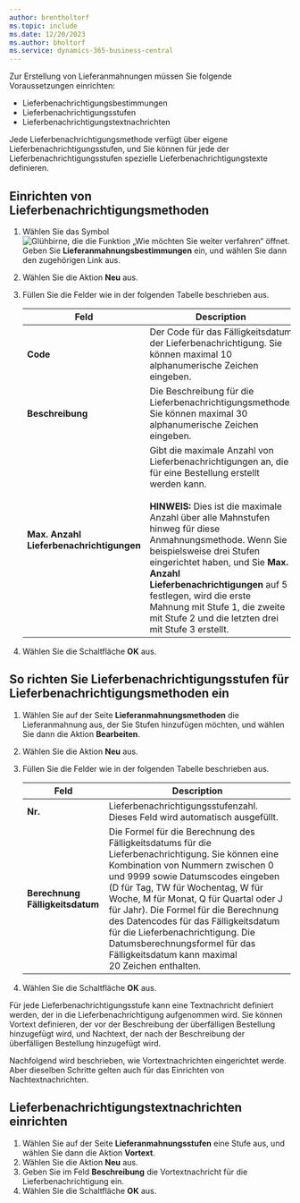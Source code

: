 ```yaml
---
author: brentholtorf
ms.topic: include
ms.date: 12/20/2023
ms.author: bholtorf
ms.service: dynamics-365-business-central
---
```


Zur Erstellung von Lieferanmahnungen müssen Sie folgende Voraussetzungen einrichten:  

- Lieferbenachrichtigungsbestimmungen  
- Lieferbenachrichtigungsstufen  
- Lieferbenachrichtigungstextnachrichten  

Jede Lieferbenachrichtigungsmethode verfügt über eigene Lieferbenachrichtigungsstufen, und Sie können für jede der Lieferbenachrichtigungsstufen spezielle Lieferbenachrichtigungstexte definieren.  

## Einrichten von Lieferbenachrichtigungsmethoden  

1. Wählen Sie das Symbol ![Glühbirne, die die Funktion „Wie möchten Sie weiter verfahren“ öffnet.](../../../media/ui-search/search_small.png "Tell me-Funktion") Geben Sie **Lieferanmahnungsbestimmungen** ein, und wählen Sie dann den zugehörigen Link aus.  
2. Wählen Sie die Aktion **Neu** aus.  
3. Füllen Sie die Felder wie in der folgenden Tabelle beschrieben aus.  

    |Feld|Description|  
    |---------------------------------|---------------------------------------|  
    |**Code**|Der Code für das Fälligkeitsdatum der Lieferbenachrichtigung. Sie können maximal 10 alphanumerische Zeichen eingeben.|  
    |**Beschreibung**|Die Beschreibung für die Lieferbenachrichtigungsmethode. Sie können maximal 30 alphanumerische Zeichen eingeben.|  
    |**Max. Anzahl Lieferbenachrichtigungen**|Gibt die maximale Anzahl von Lieferbenachrichtigungen an, die für eine Bestellung erstellt werden kann.<br /><br /> **HINWEIS:** Dies ist die maximale Anzahl über alle Mahnstufen hinweg für diese Anmahnungsmethode. Wenn Sie beispielsweise drei Stufen eingerichtet haben, und Sie **Max. Anzahl Lieferbenachrichtigungen** auf 5 festlegen, wird die erste Mahnung mit Stufe 1, die zweite mit Stufe 2 und die letzten drei mit Stufe 3 erstellt.|  

4. Wählen Sie die Schaltfläche **OK** aus.  

## So richten Sie Lieferbenachrichtigungsstufen für Lieferbenachrichtigungsmethoden ein  

1. Wählen Sie auf der Seite **Lieferanmahnungsmethoden** die Lieferanmahnung aus, der Sie Stufen hinzufügen möchten, und wählen Sie dann die Aktion **Bearbeiten**.  
2. Wählen Sie die Aktion **Neu** aus.  
3. Füllen Sie die Felder wie in der folgenden Tabelle beschrieben aus.  

    |Feld|Description|  
    |---------------------------------|---------------------------------------|  
    |**Nr.**|Lieferbenachrichtigungsstufenzahl. Dieses Feld wird automatisch ausgefüllt.|  
    |**Berechnung Fälligkeitsdatum**|Die Formel für die Berechnung des Fälligkeitsdatums für die Lieferbenachrichtigung. Sie können eine Kombination von Nummern zwischen 0 und 9999 sowie Datumscodes eingeben (D für Tag, TW für Wochentag, W für Woche, M für Monat, Q für Quartal oder J für Jahr). Die Formel für die Berechnung des Datencodes für das Fälligkeitsdatum für die Lieferbenachrichtigung. Die Datumsberechnungsformel für das Fälligkeitsdatum kann maximal 20 Zeichen enthalten.|  

4. Wählen Sie die Schaltfläche **OK** aus.  

Für jede Lieferbenachrichtigungsstufe kann eine Textnachricht definiert werden, der in die Lieferbenachrichtigung aufgenommen wird. Sie können Vortext definieren, der vor der Beschreibung der überfälligen Bestellung hinzugefügt wird, und Nachtext, der nach der Beschreibung der überfälligen Bestellung hinzugefügt wird.  

Nachfolgend wird beschrieben, wie Vortextnachrichten eingerichtet werde. Aber dieselben Schritte gelten auch für das Einrichten von Nachtextnachrichten.  

## Lieferbenachrichtigungstextnachrichten einrichten  

1. Wählen Sie auf der Seite **Lieferanmahnungsstufen** eine Stufe aus, und wählen Sie dann die Aktion **Vortext**.  
2. Wählen Sie die Aktion **Neu** aus.  
3. Geben Sie im Feld **Beschreibung** die Vortextnachricht für die Lieferbenachrichtigung ein.  
4. Wählen Sie die Schaltfläche **OK** aus.  
